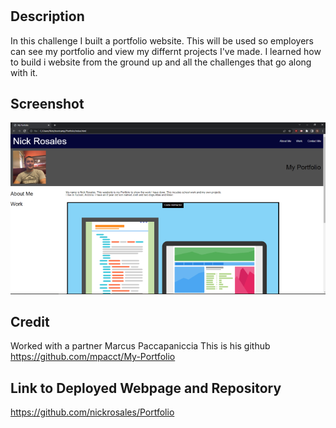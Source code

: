 # <My Portfolio>

## Description

In this challenge I built a portfolio website. This will be used so employers can see my portfolio and view my differnt projects I've made.  I learned how to build i website from the ground up and all the challenges that go along with it. 

## Screenshot

![screenshot of page](assets/images/portfolioSS1.PNG)

## Credit

Worked with a partner Marcus Paccapaniccia 
This is his github https://github.com/mpacct/My-Portfolio

## Link to Deployed Webpage and Repository

https://github.com/nickrosales/Portfolio
